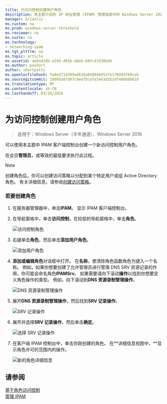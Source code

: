 ```yaml
---
title: 为访问控制创建用户角色
description: 本主题介绍的 IP 地址管理 (IPAM) 管理指南中的 Windows Server 2016 的一部分。
manager: brianlic
ms.custom: na
ms.prod: windows-server-threshold
ms.reviewer: na
ms.suite: na
ms.technology:
- networking-ipam
ms.tgt_pltfrm: na
ms.topic: article
ms.assetid: ae6a42db-a104-401b-a8e6-b85c47d30b46
ms.author: pashort
author: shortpatti
ms.openlocfilehash: fa0ed71d399ad638a648946952fe170d93f69ceb
ms.sourcegitcommit: 19d9da87d87c9eefbca7a3443d2b1df486b0b010
ms.translationtype: MT
ms.contentlocale: zh-CN
ms.lasthandoff: 03/28/2018
---
```

# <a name="create-a-user-role-for-access-control"></a>为访问控制创建用户角色

>适用于：Windows Server（半年通道），Windows Server 2016

可以使用本主题中 IPAM 客户端控制台创建一个新访问控制用户角色。  
  
在会员**管理员**，或等效的最低要求执行此过程。  
  
> [!NOTE]  
> 创建角色后，你可以创建访问策略以分配到某个特定用户或组 Active Directory 角色。 有关详细信息，请参阅[创建访问策略](../../technologies/ipam/Create-an-Access-Policy.md)。  
  
### <a name="to-create-a-role"></a>若要创建角色  
  
1.  在服务器管理器中，单击**IPAM**。 显示 IPAM 客户端控制台。  
  
2.  在导航窗格中，单击**访问控制**，在较低的导航窗格中，单击**角色**。  
  
    ![访问控制角色](../../media/Create-a-User-Role-for-Access-Control/ipam_CreateUserRole_01.jpg)  
  
3.  右键单击**角色**，然后单击**添加用户角色**。  
  
    ![添加用户角色](../../media/Create-a-User-Role-for-Access-Control/ipam_CreateUserRole_02.jpg)  
  
4.  **添加或编辑角色**对话框中打开。 在**名称**，使清除角色函数角色为键入一个名称。 例如，如果你想要创建了允许管理员进行管理 DNS SRV 资源记录的作用，你可能会命名角色**IPAMSrv**。 如果需要请向下滚动**操作**以找到你想要定义角色操作的类型。 例如，向下滚动到**DNS 资源录制管理操作**。  
  
    ![DNS 资源录制管理操作](../../media/Create-a-User-Role-for-Access-Control/ipam_CreateUserRole_03.jpg)  
  
5.  展开**DNS 资源录制管理操作**，然后找到**SRV 记录操作**。  
  
    ![SRV 记录操作](../../media/Create-a-User-Role-for-Access-Control/ipam_CreateUserRole_04.jpg)  
  
6.  展开并选择**SRV 记录操作**，然后单击**确定**。  
  
    ![选择 SRV 记录操作](../../media/Create-a-User-Role-for-Access-Control/ipam_CreateUserRole_05.jpg)  
  
7.  在客户端 IPAM 控制台中，单击你刚创建的角色。 在**详细信息视图中，**显示角色许可的范围内的操作。  
  
    ![新的角色详细信息](../../media/Create-a-User-Role-for-Access-Control/ipam_CreateUserRole_06.jpg)  
  
## <a name="see-also"></a>请参阅  
[基于角色访问控制](Role-based-Access-Control.md)  
[管理 IPAM](Manage-IPAM.md)  
  


